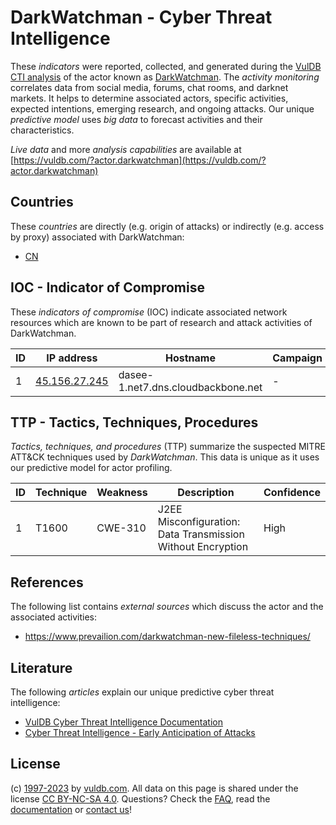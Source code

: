 # DarkWatchman - Cyber Threat Intelligence

These _indicators_ were reported, collected, and generated during the [VulDB CTI analysis](https://vuldb.com/?kb.cti) of the actor known as [DarkWatchman](https://vuldb.com/?actor.darkwatchman). The _activity monitoring_ correlates data from social media, forums, chat rooms, and darknet markets. It helps to determine associated actors, specific activities, expected intentions, emerging research, and ongoing attacks. Our unique _predictive model_ uses _big data_ to forecast activities and their characteristics.

_Live data_ and more _analysis capabilities_ are available at [https://vuldb.com/?actor.darkwatchman](https://vuldb.com/?actor.darkwatchman)

## Countries

These _countries_ are directly (e.g. origin of attacks) or indirectly (e.g. access by proxy) associated with DarkWatchman:

* [CN](https://vuldb.com/?country.cn)

## IOC - Indicator of Compromise

These _indicators of compromise_ (IOC) indicate associated network resources which are known to be part of research and attack activities of DarkWatchman.

ID | IP address | Hostname | Campaign | Confidence
-- | ---------- | -------- | -------- | ----------
1 | [45.156.27.245](https://vuldb.com/?ip.45.156.27.245) | dasee-1.net7.dns.cloudbackbone.net | - | High

## TTP - Tactics, Techniques, Procedures

_Tactics, techniques, and procedures_ (TTP) summarize the suspected MITRE ATT&CK techniques used by _DarkWatchman_. This data is unique as it uses our predictive model for actor profiling.

ID | Technique | Weakness | Description | Confidence
-- | --------- | -------- | ----------- | ----------
1 | T1600 | CWE-310 | J2EE Misconfiguration: Data Transmission Without Encryption | High

## References

The following list contains _external sources_ which discuss the actor and the associated activities:

* https://www.prevailion.com/darkwatchman-new-fileless-techniques/

## Literature

The following _articles_ explain our unique predictive cyber threat intelligence:

* [VulDB Cyber Threat Intelligence Documentation](https://vuldb.com/?kb.cti)
* [Cyber Threat Intelligence - Early Anticipation of Attacks](https://www.scip.ch/en/?labs.20201022)

## License

(c) [1997-2023](https://vuldb.com/?kb.changelog) by [vuldb.com](https://vuldb.com/?kb.about). All data on this page is shared under the license [CC BY-NC-SA 4.0](https://creativecommons.org/licenses/by-nc-sa/4.0/). Questions? Check the [FAQ](https://vuldb.com/?kb.faq), read the [documentation](https://vuldb.com/?kb) or [contact us](https://vuldb.com/?contact)!
